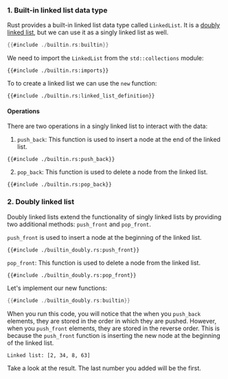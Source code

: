 ### 1. Built-in linked list data type
Rust provides a built-in linked list data type called `LinkedList`. It is a [doubly linked list](#2-doubly-linked-list), but we can use it as a singly linked list as well.

```rust
{{#include ./builtin.rs:builtin}}
```


We need to import the `LinkedList` from the `std::collections` module:

```rust,ignore
{{#include ./builtin.rs:imports}}
```

To to create a linked list we can use the `new` function:
```rust,ignore
{{#include ./builtin.rs:linked_list_definition}}
```

#### Operations
There are two operations in a singly linked list to interact with the data:
1. `push_back`: This function is used to insert a node at the end of the linked list.
```rust,ignore
{{#include ./builtin.rs:push_back}}
```

2. `pop_back`: This function is used to delete a node from the linked list.
```rust,ignore
{{#include ./builtin.rs:pop_back}}
```


### 2. Doubly linked list
Doubly linked lists extend the functionality of singly linked lists by providing two additional methods: `push_front` and `pop_front`.

`push_front` is used to insert a node at the beginning of the linked list.
```rust,ignore
{{#include ./builtin_doubly.rs:push_front}}
```

`pop_front`: This function is used to delete a node from the linked list.
```rust,ignore
{{#include ./builtin_doubly.rs:pop_front}}
```
Let's implement our new functions:

```rust
{{#include ./builtin_doubly.rs:builtin}}
```
When you run this code, you will notice that the when you `push_back` elements, they are stored in the order in which they are pushed. However, when you `push_front` elements, they are stored in the reverse order. This is because the `push_front` function is inserting the new node at the beginning of the linked list.
```terminal
Linked list: [2, 34, 8, 63]
```
Take a look at the result. The last number you added will be the first.
